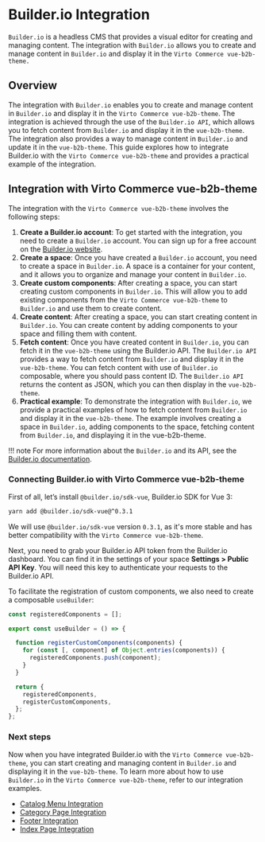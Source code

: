 # Builder.io Integration

`Builder.io` is a headless CMS that provides a visual editor for creating and managing content. The integration with `Builder.io` allows you to create and manage content in `Builder.io` and display it in the `Virto Commerce vue-b2b-theme.`

## Overview

The integration with `Builder.io` enables you to create and manage content in `Builder.io` and display it in the `Virto Commerce vue-b2b-theme`. The integration is achieved through the use of the `Builder.io API`, which allows you to fetch content from `Builder.io` and display it in the `vue-b2b-theme`. The integration also provides a way to manage content in `Builder.io` and update it in the `vue-b2b-theme`. This guide explores how to integrate Builder.io with the `Virto Commerce vue-b2b-theme` and provides a practical example of the integration.

## Integration with Virto Commerce vue-b2b-theme

The integration with the `Virto Commerce vue-b2b-theme` involves the following steps:

1. **Create a Builder.io account**: To get started with the integration, you need to create a `Builder.io` account. You can sign up for a free account on the [Builder.io website](https://www.builder.io/).
2. **Create a space**: Once you have created a `Builder.io` account, you need to create a space in `Builder.io`. A space is a container for your content, and it allows you to organize and manage your content in `Builder.io`.
3. **Create custom components**: After creating a space, you can start creating custom components in `Builder.io`. This will allow you to add existing components from the `Virto Commerce vue-b2b-theme` to `Builder.io` and use them to create content.
4. **Create content**: After creating a space, you can start creating content in `Builder.io`. You can create content by adding components to your space and filling them with content.
5. **Fetch content**: Once you have created content in `Builder.io`, you can fetch it in the `vue-b2b-theme` using the Builder.io API. The `Builder.io API` provides a way to fetch content from `Builder.io` and display it in the `vue-b2b-theme`. You can fetch content with use of `Builder.io` composable, where you should pass content ID. The `Builder.io API` returns the content as JSON, which you can then display in the `vue-b2b-theme`.
6. **Practical example**: To demonstrate the integration with `Builder.io`, we provide a practical examples of how to fetch content from `Builder.io` and display it in the `vue-b2b-theme`. The example involves creating a space in `Builder.io`, adding components to the space, fetching content from `Builder.io`, and displaying it in the vue-b2b-theme.

!!! note
    For more information about the `Builder.io` and its API, see the [Builder.io documentation](https://www.builder.io/c/docs/developers).

### Connecting Builder.io with Virto Commerce vue-b2b-theme

First of all, let’s install `@builder.io/sdk-vue`, Builder.io SDK for Vue 3:

```bash
yarn add @builder.io/sdk-vue@^0.3.1
```

We will use `@builder.io/sdk-vue` version `0.3.1`, as it's more stable and has better compatibility with the `Virto Commerce vue-b2b-theme`.

Next, you need to grab your Builder.io API token from the Builder.io dashboard. You can find it in the settings of your space **Settings > Public API Key**. You will need this key to authenticate your requests to the Builder.io API.

To facilitate the registration of custom components, we also need to create a composable `useBuilder`:

```typescript title="shared/builder-io/composables/useBuilder.ts" linenums="1"
const registeredComponents = [];

export const useBuilder = () => {

  function registerCustomComponents(components) {
    for (const [, component] of Object.entries(components)) {
      registeredComponents.push(component);
    }
  }

  return {
    registeredComponents,
    registerCustomComponents,
  };
};
```

### Next steps

Now when you have integrated Builder.io with the `Virto Commerce vue-b2b-theme`, you can start creating and managing content in `Builder.io` and displaying it in the `vue-b2b-theme`. To learn more about how to use `Builder.io` in the `Virto Commerce vue-b2b-theme`, refer to our integration examples.

- [Catalog Menu Integration](./catalog-menu-integration.md)
- [Category Page Integration](./category-page-integration.md)
- [Footer Integration](./footer-integration.md)
- [Index Page Integration](./index-page-integration.md)
